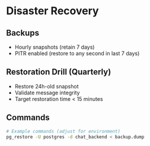 # Disaster Recovery

## Backups
- Hourly snapshots (retain 7 days)
- PITR enabled (restore to any second in last 7 days)

## Restoration Drill (Quarterly)
- Restore 24h-old snapshot
- Validate message integrity
- Target restoration time < 15 minutes

## Commands
```bash
# Example commands (adjust for environment)
pg_restore -U postgres -d chat_backend < backup.dump
```
